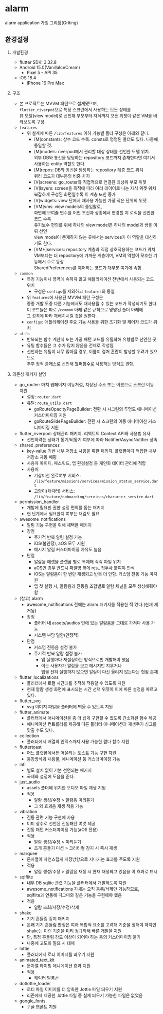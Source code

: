 # alarm

alarm application 가칭 그리팅(Griting)

## 환경설정
1. 개발환경
   - flutter SDK: 3.32.8
   - Android 15.0(VanillaIceCream)
     - Pixel 5 - API 35
   - iOS 18.4
     - iPhone 16 Pro Max

2. 구조
   - 본 프로젝트는 MVVM 패턴으로 설계됐으며,<br/> 
     `flutter_riverpod`으로 특정 스크린에서 사용하는 모든 상태를<br/>
     뷰 모델(view model)로 선언해 부모부터 자식까지 모든 위젯이 같은 VM을 바라보도록 구성<br/>
   - `features`
     - 위 설계에 따른 `/lib/features` 이하 기능별 폴더 구성은 아래와 같다.
       - [M]constants: 상수 코드 수록. consts로 명명된 폴더도 있다. 나중에 통일할 것.
       - [M]models: riverpod에서 관리할 대상 상태를 선언한 모델 위치.<br/>외부 DB와 통신을 담당하는 repository 코드까지 존재한다면 여기서 사용하는 entity 역할도 한다.
       - [M]repos: DB와 통신을 담당하는 repository 계층 코드 위치<br/>쿼리 코드가 대부분의 비중 차지
       - [V]screens: go_router와 직접적으로 연결된 최상위 부모 위젯
       - [V]layers: screen을 목적에 따라 여러 레이어로 나눈 자식 위젯 위치<br/>복잡하게 구성된 화면일수록 이 계층 또한 증가
       - [V]widgets: view 단에서 재사용 가능한 가장 작은 단위의 위젯
       - [VM]vms: view models의 줄임말로, <br/>
          화면에 보여줄 변수를 어떤 조건과 상황에서 변경할 지 로직을 선언한 코드 수록<br/>
          유지보수 편의를 위해 하나의 view model은 하나의 model과 쌍을 이뤄 선언<br/>
          view model이 존재하지 않는 곳에서는 services가 이 역할을 대신하기도 한다.
       - [VM+]services: repository 계층과 직접 상호작용하는 코드가 위치<br/>
          VM보다는 더 repository에 가까운 계층이며, VM의 역할이 모호한 기능에서 주로 등장<br/>
          SharedPreferences를 제어하는 코드가 대부분 여기에 속함
   - `common`
     - 특정 기능이나 영역에 속하지 않고 애플리케이션 전반에서 사용되는 코드 위치
       - 구성은 `configs`를 제외하고 `features`와 동일
     - 위 `features`에 사용된 MVVM 패턴 구성은<br/>
       종종 개발 도중 다른 기능에서도 재사용될 수 있는 코드가 작성되기도 한다.<br/>
       이 코드들은 따로 `/common` 아래 같은 규칙으로 명명된 폴더 아래에<br/>
       그 성격에 따라 재배치시킬 것을 권한다.
     - `configs`: 애플리케이션 주요 기능 사용을 위한 초기화 및 제어자 코드가 위치
   - `utils`
     - 반복되는 함수 계산식 또는 가공 패턴 코드를 유틸화해 유형별로 선언한 곳
     - 유틸 함수들은 그 수가 많지 않음을 전제로 작성됨
     - 선언하는 유틸이 너무 많아질 경우, 이름이 겹쳐 혼란이 발생할 우려가 있으므로<br/>
       추후 정적 클래스로 선언해 핼퍼함수로 사용하는 방식도 권함.
3. 의존성 패키지 설명
    - go_router: 마치 웹페이지 이동처럼, 지정된 주소 또는 이름으로 스크린 이동 지원
      - 설정: `router.dart`
      - 유틸: `route_utils.dart`
        - goRouteOpacityPageBuilder: 전환 시 시크린의 투명도 애니메이션 커스더마이징 지원
        - goRouteSlidePageBuilder: 전환 시 스크린의 이동 에니메이션 커스더마이징 지원
    - flutter_riverpod: 상태관리 패키지. 리액트의 Context API와 사용법 유사
      - 선언하려는 상태가 동기/비동기 여부에 따라 Notifier/AsyncNotifier 상속
    - shared_preferences
      - key-value 기반 내부 저장소 사용을 위한 패키지. 플랫폼마다 적합한 내부 저장소 자동 매핑
      - 사용자 아이디, 패스워드, 앱 환경설정 등 개인화 데이터 관리에 적합
      - 사용처
        - 기상미션 완료여부 서비스: `/lib/feature/missions/services/mission_status_service.dart`
        - 고양이(캐릭터) 서비스: `/lib/feature/onboarding/services/character_service.dart`
    - permission_handler
      - 개발에 필요한 권한 설정 편의를 돕는 패키지
      - 현 단계에서 필요한지 여부는 재검토 필요
    - awesome_notifications
      - 알림 기능 구현을 위해 채택한 패키지
      - 장점
        - 주기적 반복 알림 설정 가능
        - iOS(불안정), aOS 모두 지원
        - 메시지 알림 커스더마이징 자유도 높음
      - 단점
        - 알람음 에셋을 플랫폼 별로 복제해 각각 파일 위치
        - aOS인 경우 반드시 파일명 앞에 res_ 접두사 붙여야 인식
        - iOS는 알람음이 한 번만 재생되고 반복 더 안함. 커스덤 진동 기능 미지원
        - 앱 첫 실행 시, 알람음과 진동음 조합별로 알람 채널을 모두 생성해줘야 함
    - (참고) alarm
      - awesome_notifications 전에는 alarm 패키지를 적용한 적 있다.(현재 제거됨)
      - 장점
        - 플러터 내 assets/audios 안에 있는 알람음을 그대로 가져다 사용 가능
        - 시스템 부담 덜함(안정적)
      - 단점
        - 커스덤 진동음 설정 불가
        - 주기적 반복 알람 설정 불가
          - 앱 실행마다 재설정하는 방식으로만 개발해야 했음
          - 이는 사용자가 알람을 보고 메시지만 지우거나<br/>
            앱을 전혀 실행하지 않으면 알람이 다신 울리지 않는다는 헛점 존재
    - flutter_localizations
      - 플러터에서 로컬 시간대를 추적해 적용할 수 있도록 지원
      - 현재 알람 생성 화면에 표시되는 시간 선택 위젯이 이에 따른 설정을 따르고 있다.
    - flutter_svg
      - svg 이미지 파일을 플러터에 띄울 수 있도록 지원
    - flutter_animate
      - 플러터에서 애니메이션을 좀 더 쉽게 구현할 수 있도록 간소화된 함수 제공
      - 애니메이션 컨트롤러를 제공해 다른 플러터 애니메이션과 재생주기 싱크를 맞출 수도 있다.
    - collection
      - 플러터에서 배열의 인덱스까지 사용 가능한 람다 함수 지원
    - fluttertoast
      - 어느 플랫폼에서든 어울리는 토스트 기능 구현 지원
      - 등장방식과 내용물, 애니메이션 등 커스더마이징 가능
    - intl
      - 별도 설치 없이 기본 선언되는 패키지
      - 국제화 설정에 도움을 준다.
    - just_audio
      - assets 폴더에 위치한 오디오 파일 재생 지원
      - 적용
        - 알람 생성/수정 > 알람음 미리듣기
        - 그 외 효과음 재생 적용 가능
    - vibration
      - 진동 관련 기능 구현에 사용
      - 이미 상수로 선언된 진동패턴 여럿 제공
      - 진동 패턴 커스더마이징 가능(aOS 전용)
      - 적용
        - 알람 생성/수정 > 미리듣기
        - 조개 흔들기 미션 > 크리티컬 감지 시 즉시 재생
    - marquee
      - 문자열이 자연스럽게 지정방향으로 지나가는 효과를 주도록 지원
      - 적용
        - 알람 생성/수정 > 알람음 재생 시 현재 재생되고 있음을 이 효과로 표시
    - sqlflite
      - 내부 DB sqlite 관련 기능을 플러터에서 개발하도록 지원
      - awesome_notifications 자체는 오직 등록/삭제만 가능하므로,<br/>
        sqlflite과 연동해 피그마와 같은 기능을 구현해야 했음
      - 적용
        - 알람 조회/저장/수정/삭제
    - shake
      - 기기 흔들림 감지 패키지
      - 본래 기기 흔들림 판정은 여러 복합적 요소를 고려해 기준을 정해야 하지만<br/>
        shake는 이런 기준을 미리 정규화해 빠른 개발을 지원
      - 단, 특정 흔들림 강도 이상이 되어야 하는 등의 커스더마이징 불가
      - 나중에 고도화 필요 시 대체
    - lottie
      - 플러터에서 로티 이미지를 띄우기 지원
    - animated_text_kit
      - 문자열 타이핑 애니메이션 효과 지원
      - 적용
        - 캐릭터 말풍선
    - dotlottie_loader
      - 로티 파일 이미지를 더 압축한 .lottie 파일 띄우기 지원
      - 리즌에서 제공한 .lottie 파일 중 실제 띄우기 가능한 파일은 없었음
    - google_fonts
      - 구글 웹폰트 지원